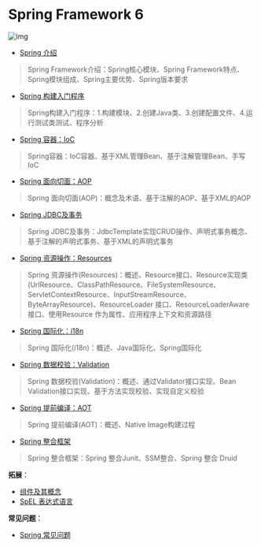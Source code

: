 # Spring Framework 6

![img](https://cdn.jsdelivr.net/gh/letengzz/Two-C@main/img/Java/202304020150828.jpeg)

- [Spring 介绍](Basis/Introduce/README.md)

> Spring Framework介绍：Spring核心模块、Spring Framework特点、Spring模块组成、Spring主要优势、Spring版本要求

- [Spring 构建入门程序](Basis/BasicProgram/README.md)

> Spring构建入门程序：1.构建模块、2.创建Java类、3.创建配置文件、4.运行测试类测试、程序分析

- [Spring 容器：IoC](Advanced/IoC/README.md)

> Spring容器：IoC容器、基于XML管理Bean、基于注解管理Bean、手写IoC

- [Spring 面向切面：AOP](Advanced/AOP/README.md)

> Spring 面向切面(AOP)：概念及术语、基于注解的AOP、基于XML的AOP

- [Spring JDBC及事务](Advanced/JdbcTransaction/README.md)

> Spring JDBC及事务：JdbcTemplate实现CRUD操作、声明式事务概念、基于注解的声明式事务、基于XML的声明式事务

- [Spring 资源操作：Resources](Advanced/Resources/README.md)

> Spring 资源操作(Resources)：概述、Resource接口、Resource实现类(UrlResource、ClassPathResource、FileSystemResource、ServletContextResource、InputStreamResource、ByteArrayResource)、ResourceLoader 接口、ResourceLoaderAware 接口、使用Resource 作为属性、应用程序上下文和资源路径

- [Spring 国际化：i18n](Advanced/i18n/README.md)

>Spring 国际化(i18n)：概述、Java国际化、Spring国际化

- [Spring 数据校验：Validation](Advanced/Validation/README.md)

> Spring 数据校验(Validation)：概述、通过Validator接口实现、Bean Validation接口实现、基于方法实现校验、实现自定义校验

- [Spring 提前编译：AOT](Advanced/AOT/README.md)

> Spring 提前编译(AOT)：概述、Native Image构建过程

- [Spring 整合框架](Integration/README.md) 

> Spring 整合框架：Spring 整合Junit、SSM整合、Spring 整合 Druid

**拓展**：

- [组件及其概念](../../../../Other/Component/README.md)
- [SpEL 表达式语言](Expand/SpEL/README.md)

**常见问题**：

- [Spring 常见问题](Error/README.md)
